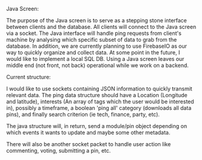 Java Screen:

The purpose of the Java screen is to serve as a stepping stone interface between clients and the database. All clients will connect to the Java screen via a socket. The Java interface will handle ping requests from client's machine by analysing which specific subset of data to grab from the database. In addition, we are currently planning to use FirebaseIO as our way to quickly organize and collect data. At some point in the future, I would like to implement a local SQL DB. Using a Java screen leaves our middle end (not front, not back) operational while we work on a backend. 

Current structure:

I would like to use sockets containing JSON information to quickly transmit relevant data. The ping data structure should have a Location (Longitude and latitude), interests (An array of tags which the user would be interested in), possibly a timeframe, a boolean 'ping all' category (downloads all data pins), and finally search criterion (ie tech, finance, party, etc).

The java structure will, in return, send a module/pin object depending on which events it wants to update and maybe some other metadata. 

There will also be another socket packet to handle user action like commenting, voting, submitting a pin, etc.

